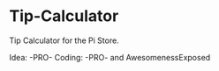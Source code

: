 Tip-Calculator
==============

Tip Calculator for the Pi Store.

Idea: -PRO- Coding: -PRO- and AwesomenessExposed
